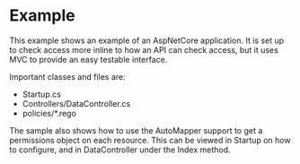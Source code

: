 # Example

This example shows an example of an AspNetCore application.
It is set up to check access more inline to how an API can check access, but it uses MVC to provide an easy testable interface.

Important classes and files are:

* Startup.cs
* Controllers/DataController.cs
* policies/*.rego

The sample also shows how to use the AutoMapper support to get a permissions object on each resource.
This can be viewed in Startup on how to configure, and in DataController under the Index method.